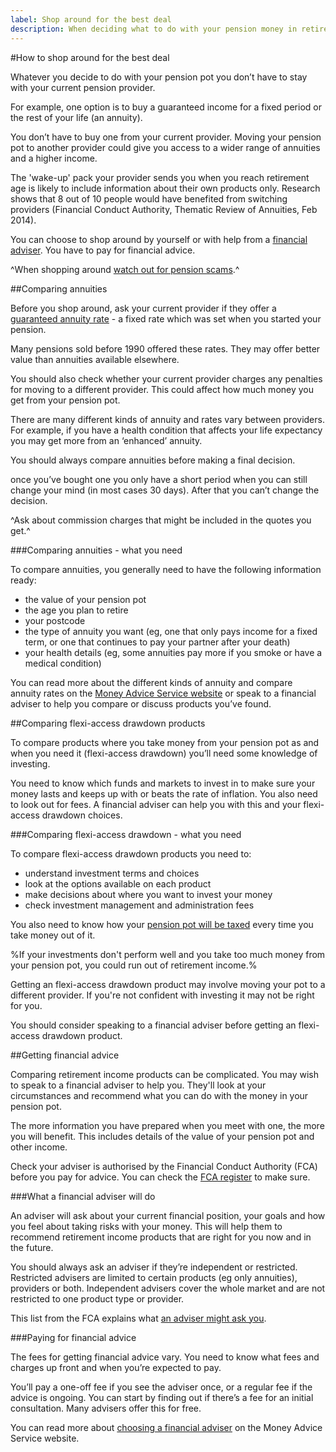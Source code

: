 ```yaml
---
label: Shop around for the best deal
description: When deciding what to do with your pension money in retirement, remember to get financial advice and compare pension products and providers.
---
```


#How to shop around for the best deal

Whatever you decide to do with your pension pot you don’t have to stay with your current pension provider.

For example, one option is to buy a guaranteed income for a fixed period or the rest of your life (an annuity).

You don’t have to buy one from your current provider. Moving your pension pot to another provider could give you access to a wider range of annuities and a higher income.

The 'wake-up' pack your provider sends you when you reach retirement age is likely to include information about their own products only. Research shows that 8 out of 10 people would have benefited from switching providers (Financial Conduct Authority, Thematic Review of Annuities, Feb 2014).

You can choose to shop around by yourself or with help from a [financial adviser](/shop-around#getting-financial-advice). You have to pay for financial advice.

^When shopping around [watch out for pension scams](/scams).^

##Comparing annuities

Before you shop around, ask your current provider if they offer a [guaranteed annuity rate](http://www.pensionsadvisoryservice.org.uk/about-pensions/retirement-choices/buying-an-annuity-how-to-shop-around/guaranteed-annuity-rates) - a fixed rate which was set when you started your pension.

Many pensions sold before 1990 offered these rates. They may offer better value than annuities available elsewhere.

You should also check whether your current provider charges any penalties for moving to a different provider. This could affect how much money you get from your pension pot.

There are many different kinds of annuity and rates vary between providers. For example, if you have a health condition that affects your life expectancy you may get more from an ‘enhanced’ annuity.

You should always compare annuities before making a final decision.

once you’ve bought one you only have a short period when you can still change your mind (in most cases 30 days). After that you can’t change the decision.

^Ask about commission charges that might be included in the quotes you get.^

###Comparing annuities - what you need

To compare annuities, you generally need to have the following information ready:

* the value of your pension pot
* the age you plan to retire
* your postcode
* the type of annuity you want (eg, one that only pays income for a fixed term, or one that continues to pay your partner after your death)
* your health details (eg, some annuities pay more if you smoke or have a medical condition)

You can read more about the different kinds of annuity and compare annuity rates on the [Money Advice Service website](https://www.moneyadviceservice.org.uk/en/tools/annuities) or speak to a financial adviser to help you compare or discuss products you’ve found.

##Comparing flexi-access drawdown products

To compare products where you take money from your pension pot as and when you need it (flexi-access drawdown) you’ll need some knowledge of investing.

You need to know which funds and markets to invest in to make sure your money lasts and keeps up with or beats the rate of inflation. You also need to look out for fees. A financial adviser can help you with this and your flexi-access drawdown choices.

###Comparing flexi-access drawdown - what you need

To compare flexi-access drawdown products you need to:

* understand investment terms and choices
* look at the options available on each product
* make decisions about where you want to invest your money
* check investment management and administration fees

You also need to know how your [pension pot will be taxed](/tax) every time you take money out of it.

%If your investments don't perform well and you take too much money from your pension pot, you could run out of retirement income.%

Getting an flexi-access drawdown product may involve moving your pot to a different provider. If you're not confident with investing it may not be right for you.

You should consider speaking to a financial adviser before getting an flexi-access drawdown product.

##Getting financial advice

Comparing retirement income products can be complicated. You may wish to speak to a financial adviser to help you. They'll look at your circumstances and recommend what you can do with the money in your pension pot.

The more information you have prepared when you meet with one, the more you will benefit. This includes details of the value of your pension pot and other income.

Check your adviser is authorised by the Financial Conduct Authority (FCA) before you pay for advice. You can check the [FCA register](http://www.fsa.gov.uk/register/home.do) to make sure.

###What a financial adviser will do

An adviser will ask about your current financial position, your goals and how you feel about taking risks with your money. This will help them to recommend retirement income products that are right for you now and in the future.

You should always ask an adviser if they’re independent or restricted. Restricted advisers are limited to certain products (eg only annuities), providers or both. Independent advisers cover the whole market and are not restricted to one product type or provider.

This list from the FCA explains what [an adviser might ask you](http://www.fca.org.uk/consumers/financial-services-products/investments/financial-advice/what-an-adviser-might-ask-you).

###Paying for financial advice

The fees for getting financial advice vary. You need to know what fees and charges up front and when you’re expected to pay.

You’ll pay a one-off fee if you see the adviser once, or a regular fee if the advice is ongoing. You can start by finding out if there’s a fee for an initial consultation. Many advisers offer this for free.

You can read more about [choosing a financial adviser](https://www.moneyadviceservice.org.uk/en/articles/choosing-a-financial-adviser) on the Money Advice Service website.

